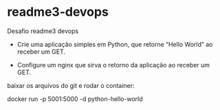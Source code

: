 
# readme3-devops
Desafio readme3 devops


- Crie uma aplicação simples em Python, que retorne “Hello World” ao receber um GET.

- Configure um nginx que sirva o retorno da aplicação ao receber um GET.



baixar os arquivos do git e rodar o container:

docker run -p 5001:5000 -d python-hello-world


